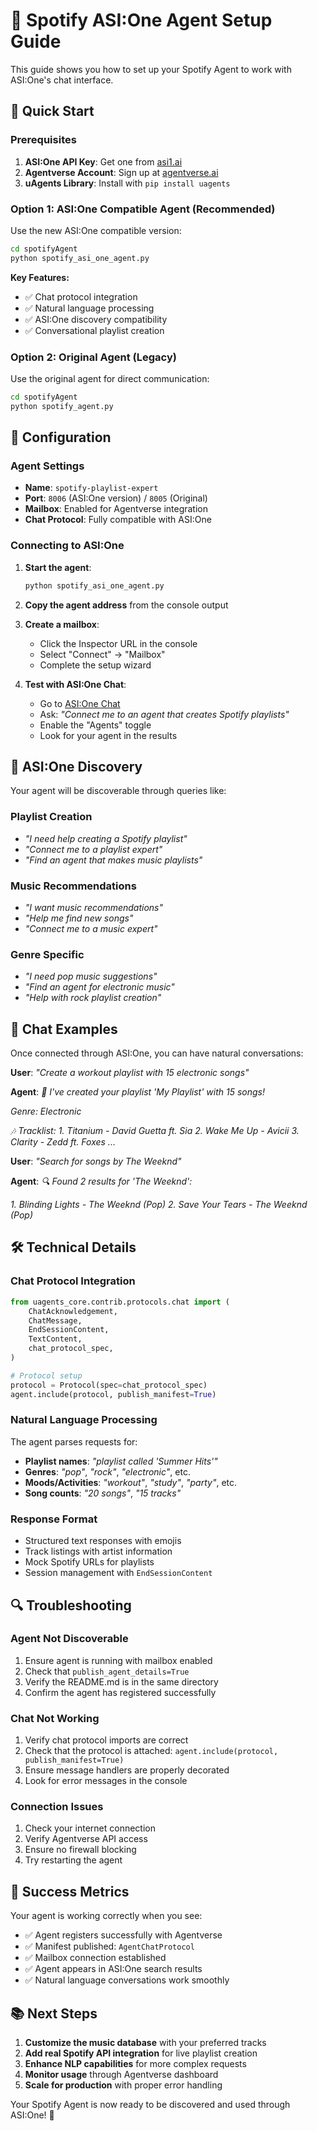 # 🎵 Spotify ASI:One Agent Setup Guide

This guide shows you how to set up your Spotify Agent to work with ASI:One's chat interface.

## 🚀 Quick Start

### Prerequisites

1. **ASI:One API Key**: Get one from [asi1.ai](https://asi1.ai/dashboard/api-keys)
2. **Agentverse Account**: Sign up at [agentverse.ai](https://agentverse.ai)
3. **uAgents Library**: Install with `pip install uagents`

### Option 1: ASI:One Compatible Agent (Recommended)

Use the new ASI:One compatible version:

```bash
cd spotifyAgent
python spotify_asi_one_agent.py
```

**Key Features:**

- ✅ Chat protocol integration
- ✅ Natural language processing
- ✅ ASI:One discovery compatibility
- ✅ Conversational playlist creation

### Option 2: Original Agent (Legacy)

Use the original agent for direct communication:

```bash
cd spotifyAgent
python spotify_agent.py
```

## 🔧 Configuration

### Agent Settings

- **Name**: `spotify-playlist-expert`
- **Port**: `8006` (ASI:One version) / `8005` (Original)
- **Mailbox**: Enabled for Agentverse integration
- **Chat Protocol**: Fully compatible with ASI:One

### Connecting to ASI:One

1. **Start the agent**:

   ```bash
   python spotify_asi_one_agent.py
   ```

2. **Copy the agent address** from the console output

3. **Create a mailbox**:

   - Click the Inspector URL in the console
   - Select "Connect" → "Mailbox"
   - Complete the setup wizard

4. **Test with ASI:One Chat**:
   - Go to [ASI:One Chat](https://chat.asi1.ai)
   - Ask: _"Connect me to an agent that creates Spotify playlists"_
   - Enable the "Agents" toggle
   - Look for your agent in the results

## 🎯 ASI:One Discovery

Your agent will be discoverable through queries like:

### Playlist Creation

- _"I need help creating a Spotify playlist"_
- _"Connect me to a playlist expert"_
- _"Find an agent that makes music playlists"_

### Music Recommendations

- _"I want music recommendations"_
- _"Help me find new songs"_
- _"Connect me to a music expert"_

### Genre Specific

- _"I need pop music suggestions"_
- _"Find an agent for electronic music"_
- _"Help with rock playlist creation"_

## 💬 Chat Examples

Once connected through ASI:One, you can have natural conversations:

**User**: _"Create a workout playlist with 15 electronic songs"_

**Agent**: _🎵 I've created your playlist 'My Playlist' with 15 songs!_

_Genre: Electronic_

_🎶 Tracklist:_
_1. Titanium - David Guetta ft. Sia_
_2. Wake Me Up - Avicii_
_3. Clarity - Zedd ft. Foxes_
_..._

**User**: _"Search for songs by The Weeknd"_

**Agent**: _🔍 Found 2 results for 'The Weeknd':_

_1. Blinding Lights - The Weeknd (Pop)_
_2. Save Your Tears - The Weeknd (Pop)_

## 🛠 Technical Details

### Chat Protocol Integration

```python
from uagents_core.contrib.protocols.chat import (
    ChatAcknowledgement,
    ChatMessage,
    EndSessionContent,
    TextContent,
    chat_protocol_spec,
)

# Protocol setup
protocol = Protocol(spec=chat_protocol_spec)
agent.include(protocol, publish_manifest=True)
```

### Natural Language Processing

The agent parses requests for:

- **Playlist names**: _"playlist called 'Summer Hits'"_
- **Genres**: _"pop"_, _"rock"_, _"electronic"_, etc.
- **Moods/Activities**: _"workout"_, _"study"_, _"party"_, etc.
- **Song counts**: _"20 songs"_, _"15 tracks"_

### Response Format

- Structured text responses with emojis
- Track listings with artist information
- Mock Spotify URLs for playlists
- Session management with `EndSessionContent`

## 🔍 Troubleshooting

### Agent Not Discoverable

1. Ensure agent is running with mailbox enabled
2. Check that `publish_agent_details=True`
3. Verify the README.md is in the same directory
4. Confirm the agent has registered successfully

### Chat Not Working

1. Verify chat protocol imports are correct
2. Check that the protocol is attached: `agent.include(protocol, publish_manifest=True)`
3. Ensure message handlers are properly decorated
4. Look for error messages in the console

### Connection Issues

1. Check your internet connection
2. Verify Agentverse API access
3. Ensure no firewall blocking
4. Try restarting the agent

## 🎉 Success Metrics

Your agent is working correctly when you see:

- ✅ Agent registers successfully with Agentverse
- ✅ Manifest published: `AgentChatProtocol`
- ✅ Mailbox connection established
- ✅ Agent appears in ASI:One search results
- ✅ Natural language conversations work smoothly

## 📚 Next Steps

1. **Customize the music database** with your preferred tracks
2. **Add real Spotify API integration** for live playlist creation
3. **Enhance NLP capabilities** for more complex requests
4. **Monitor usage** through Agentverse dashboard
5. **Scale for production** with proper error handling

Your Spotify Agent is now ready to be discovered and used through ASI:One! 🎵
